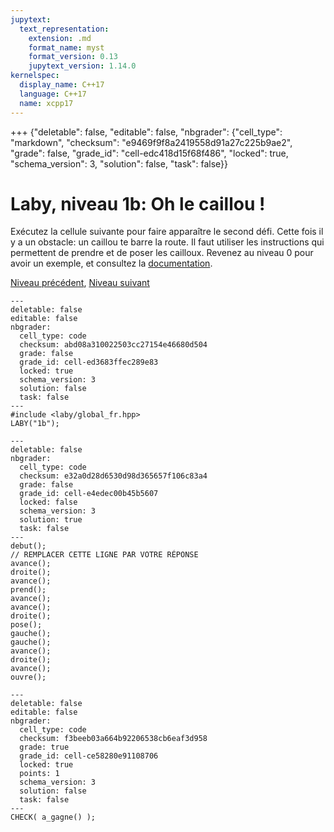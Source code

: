 ```yaml
---
jupytext:
  text_representation:
    extension: .md
    format_name: myst
    format_version: 0.13
    jupytext_version: 1.14.0
kernelspec:
  display_name: C++17
  language: C++17
  name: xcpp17
---
```


+++ {"deletable": false, "editable": false, "nbgrader": {"cell_type": "markdown", "checksum": "e9469f9f8a2419558d91a27c225b9ae2", "grade": false, "grade_id": "cell-edc418d15f68f486", "locked": true, "schema_version": 3, "solution": false, "task": false}}

# Laby, niveau 1b: Oh le caillou !

Exécutez la cellule suivante pour faire apparaître le second défi. Cette fois il y a un obstacle: un caillou te barre la route. Il faut utiliser les instructions qui permettent de prendre et de poser les cailloux. Revenez au niveau 0 pour avoir un exemple, et consultez la [documentation](0b.md#Documentation).

[Niveau précédent](1a.md), <!--[Liste des niveaux](index.md#ListeDesNiveaux), !--> [Niveau suivant](1c.md)

```{code-cell}
---
deletable: false
editable: false
nbgrader:
  cell_type: code
  checksum: abd08a310022503cc27154e46680d504
  grade: false
  grade_id: cell-ed3683ffec289e83
  locked: true
  schema_version: 3
  solution: false
  task: false
---
#include <laby/global_fr.hpp>
LABY("1b");
```

```{code-cell}
---
deletable: false
nbgrader:
  cell_type: code
  checksum: e32a0d28d6530d98d365657f106c83a4
  grade: false
  grade_id: cell-e4edec00b45b5607
  locked: false
  schema_version: 3
  solution: true
  task: false
---
debut();
// REMPLACER CETTE LIGNE PAR VOTRE RÉPONSE
avance();
droite();
avance();
prend();
avance();
avance();
droite();
pose();
gauche();
gauche();
avance();
droite();
avance();
ouvre();
```

```{code-cell}
---
deletable: false
editable: false
nbgrader:
  cell_type: code
  checksum: f3beeb03a664b92206538cb6eaf3d958
  grade: true
  grade_id: cell-ce58280e91108706
  locked: true
  points: 1
  schema_version: 3
  solution: false
  task: false
---
CHECK( a_gagne() );
```

```{code-cell}

```
